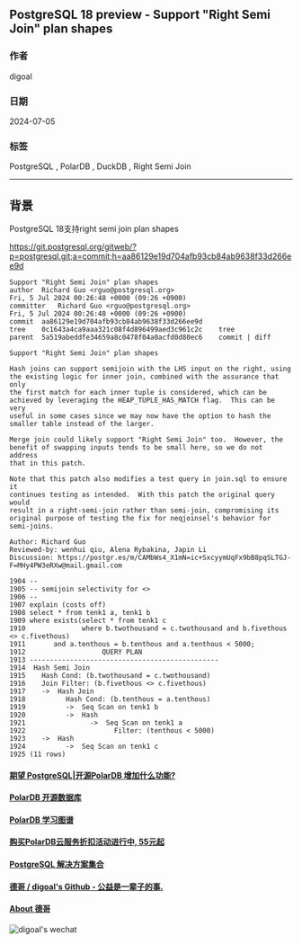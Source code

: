 ## PostgreSQL 18 preview - Support "Right Semi Join" plan shapes    
                                        
### 作者            
digoal            
                   
### 日期                 
2024-07-05              
                
### 标签              
PostgreSQL , PolarDB , DuckDB , Right Semi Join      
                                       
----                
                              
## 背景       
PostgreSQL 18支持right semi join plan shapes     
    
https://git.postgresql.org/gitweb/?p=postgresql.git;a=commit;h=aa86129e19d704afb93cb84ab9638f33d266ee9d  
```  
Support "Right Semi Join" plan shapes  
author	Richard Guo <rguo@postgresql.org>	  
Fri, 5 Jul 2024 00:26:48 +0000 (09:26 +0900)  
committer	Richard Guo <rguo@postgresql.org>	  
Fri, 5 Jul 2024 00:26:48 +0000 (09:26 +0900)  
commit	aa86129e19d704afb93cb84ab9638f33d266ee9d  
tree	0c1643a4ca9aaa321c08f4d896499aed3c961c2c	tree  
parent	5a519abeddfe34659a8c0478f04a0acfd0d80ec6	commit | diff  
  
Support "Right Semi Join" plan shapes  
  
Hash joins can support semijoin with the LHS input on the right, using  
the existing logic for inner join, combined with the assurance that only  
the first match for each inner tuple is considered, which can be  
achieved by leveraging the HEAP_TUPLE_HAS_MATCH flag.  This can be very  
useful in some cases since we may now have the option to hash the  
smaller table instead of the larger.  
  
Merge join could likely support "Right Semi Join" too.  However, the  
benefit of swapping inputs tends to be small here, so we do not address  
that in this patch.  
  
Note that this patch also modifies a test query in join.sql to ensure it  
continues testing as intended.  With this patch the original query would  
result in a right-semi-join rather than semi-join, compromising its  
original purpose of testing the fix for neqjoinsel's behavior for  
semi-joins.  
  
Author: Richard Guo  
Reviewed-by: wenhui qiu, Alena Rybakina, Japin Li  
Discussion: https://postgr.es/m/CAMbWs4_X1mN=ic+SxcyymUqFx9bB8pqSLTGJ-F=MHy4PW3eRXw@mail.gmail.com  
```  
  
```    
1904 --  
1905 -- semijoin selectivity for <>  
1906 --  
1907 explain (costs off)  
1908 select * from tenk1 a, tenk1 b  
1909 where exists(select * from tenk1 c  
1910              where b.twothousand = c.twothousand and b.fivethous <> c.fivethous)  
1911       and a.tenthous = b.tenthous and a.tenthous < 5000;  
1912                   QUERY PLAN                     
1913 -----------------------------------------------  
1914  Hash Semi Join  
1915    Hash Cond: (b.twothousand = c.twothousand)  
1916    Join Filter: (b.fivethous <> c.fivethous)  
1917    ->  Hash Join  
1918          Hash Cond: (b.tenthous = a.tenthous)  
1919          ->  Seq Scan on tenk1 b  
1920          ->  Hash  
1921                ->  Seq Scan on tenk1 a  
1922                      Filter: (tenthous < 5000)  
1923    ->  Hash  
1924          ->  Seq Scan on tenk1 c  
1925 (11 rows)  
```  
  
  
#### [期望 PostgreSQL|开源PolarDB 增加什么功能?](https://github.com/digoal/blog/issues/76 "269ac3d1c492e938c0191101c7238216")
  
  
#### [PolarDB 开源数据库](https://openpolardb.com/home "57258f76c37864c6e6d23383d05714ea")
  
  
#### [PolarDB 学习图谱](https://www.aliyun.com/database/openpolardb/activity "8642f60e04ed0c814bf9cb9677976bd4")
  
  
#### [购买PolarDB云服务折扣活动进行中, 55元起](https://www.aliyun.com/activity/new/polardb-yunparter?userCode=bsb3t4al "e0495c413bedacabb75ff1e880be465a")
  
  
#### [PostgreSQL 解决方案集合](../201706/20170601_02.md "40cff096e9ed7122c512b35d8561d9c8")
  
  
#### [德哥 / digoal's Github - 公益是一辈子的事.](https://github.com/digoal/blog/blob/master/README.md "22709685feb7cab07d30f30387f0a9ae")
  
  
#### [About 德哥](https://github.com/digoal/blog/blob/master/me/readme.md "a37735981e7704886ffd590565582dd0")
  
  
![digoal's wechat](../pic/digoal_weixin.jpg "f7ad92eeba24523fd47a6e1a0e691b59")
  
